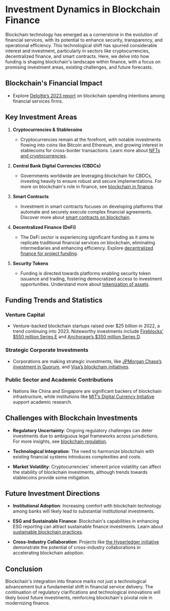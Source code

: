 # Investment Dynamics in Blockchain Finance

Blockchain technology has emerged as a cornerstone in the evolution of financial services, with its potential to enhance security, transparency, and operational efficiency. This technological shift has spurred considerable interest and investment, particularly in sectors like cryptocurrencies, decentralized finance, and smart contracts. Here, we delve into how funding is shaping blockchain's landscape within finance, with a focus on promising investment areas, existing challenges, and future forecasts.

## Blockchain's Financial Impact

- Explore [Deloitte’s 2023 report](https://www2.deloitte.com/global/en/insights/industry/financial-services/global-blockchain-survey.html) on blockchain spending intentions among financial services firms.

## Key Investment Areas

1. **Cryptocurrencies & Stablecoins**  
   - Cryptocurrencies remain at the forefront, with notable investments flowing into coins like Bitcoin and Ethereum, and growing interest in stablecoins for cross-border transactions. Learn more about [NFTs and cryptocurrencies](https://www.license-token.com/wiki/nf-ts-vs-cryptocurrencies).

2. **Central Bank Digital Currencies (CBDCs)**  
   - Governments worldwide are leveraging blockchain for CBDCs, investing heavily to ensure robust and secure implementations. For more on blockchain's role in finance, see [blockchain in finance](https://www.license-token.com/wiki/blockchain-in-finance).

3. **Smart Contracts**  
   - Investment in smart contracts focuses on developing platforms that automate and securely execute complex financial agreements. Discover more about [smart contracts on blockchain](https://www.license-token.com/wiki/smart-contracts-on-blockchain).

4. **Decentralized Finance (DeFi)**  
   - The DeFi sector is experiencing significant funding as it aims to replicate traditional financial services on blockchain, eliminating intermediaries and enhancing efficiency. Explore [decentralized finance for project funding](https://www.license-token.com/wiki/decentralized-finance-for-project-funding).

5. **Security Tokens**  
   - Funding is directed towards platforms enabling security token issuance and trading, fostering democratized access to investment opportunities. Understand more about [tokenization of assets](https://www.license-token.com/wiki/what-is-tokenization-of-assets).

## Funding Trends and Statistics

### Venture Capital

- Venture-backed blockchain startups raised over $25 billion in 2022, a trend continuing into 2023. Noteworthy investments include [Fireblocks’ $550 million Series E](https://www.coindesk.com/business/2022/01/27/fireblocks-closes-550m-series-e-now-valued-at-8b/) and [Anchorage’s $350 million Series D](https://www.theblock.co/post/126052/anchorage-series-d-round-raises).

### Strategic Corporate Investments

- Corporations are making strategic investments, like [JPMorgan Chase’s investment in Quorum](https://www.finextra.com/newsarticle/34496/jpmorgan-open-sources-quorum-blockchain), and [Visa’s blockchain initiatives](https://usa.visa.com/solutions/digital-currency.html).

### Public Sector and Academic Contributions

- Nations like China and Singapore are significant backers of blockchain infrastructure, while institutions like [MIT’s Digital Currency Initiative](https://dci.mit.edu) support academic research.

## Challenges with Blockchain Investments

- **Regulatory Uncertainty**: Ongoing regulatory challenges can deter investments due to ambiguous legal frameworks across jurisdictions. For more insights, see [blockchain regulation](https://www.license-token.com/wiki/blockchain-regulation).
  
- **Technological Integration**: The need to harmonize blockchain with existing financial systems introduces complexities and costs.

- **Market Volatility**: Cryptocurrencies' inherent price volatility can affect the stability of blockchain investments, although trends towards stablecoins provide some mitigation.

## Future Investment Directions

- **Institutional Adoption**: Increasing comfort with blockchain technology among banks will likely lead to substantial institutional investments.

- **ESG and Sustainable Finance**: Blockchain's capabilities in enhancing ESG reporting can attract sustainable finance investments. Learn about [sustainable blockchain practices](https://www.license-token.com/wiki/sustainable-blockchain-practices).

- **Cross-Industry Collaboration**: Projects like [the Hyperledger initiative](https://www.hyperledger.org) demonstrate the potential of cross-industry collaborations in accelerating blockchain adoption.

## Conclusion

Blockchain's integration into finance marks not just a technological advancement but a fundamental shift in financial service delivery. The continuation of regulatory clarifications and technological innovations will likely boost future investments, reinforcing blockchain's pivotal role in modernizing finance.